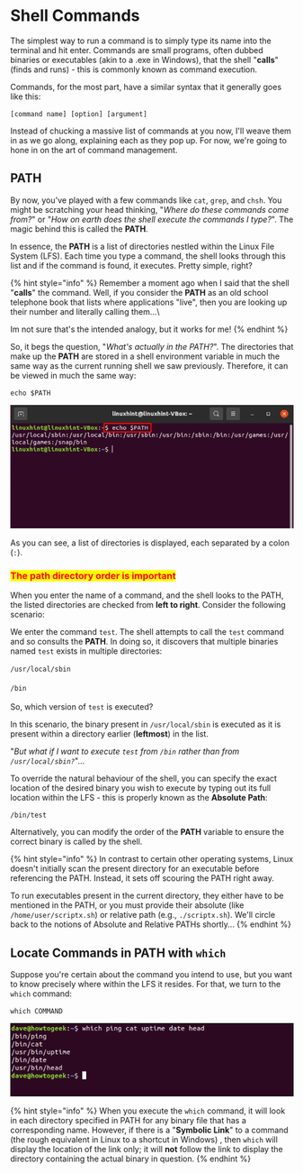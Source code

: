 # Shell Commands

The simplest way to run a command is to simply type its name into the terminal and hit enter. Commands are small programs, often dubbed binaries or executables (akin to a .exe in Windows), that the shell "**calls**" (finds and runs) - this is commonly known as command execution.

Commands, for the most part, have a similar syntax that it generally goes like this:

```
[command name] [option] [argument]
```

Instead of chucking a massive list of commands at you now, I'll weave them in as we go along, explaining each as they pop up. For now, we're going to hone in on the art of command management.

##

## PATH

By now, you've played with a few commands like `cat`, `grep`, and `chsh`. You might be scratching your head thinking, "_Where do these commands come from?_" or "_How on earth does the shell execute the commands I type?_". The magic behind this is called the **PATH**.&#x20;

In essence, the **PATH** is a list of directories nestled within the Linux File System (LFS). Each time you type a command, the shell looks through this list and if the command is found, it executes. Pretty simple, right?

{% hint style="info" %}
Remember a moment ago when I said that the shell "**calls**" the command. Well, if you consider the **PATH** as an old school telephone book that lists where applications "live", then you are looking up their number and literally calling them...\


Im not sure that's the intended analogy, but it works for me!
{% endhint %}

So, it begs the question, "_What's actually in the PATH?_". The directories that make up the **PATH** are stored in a shell environment variable in much the same way as the current running shell we saw previously. Therefore, it can be viewed in much the same way:

```
echo $PATH
```

![An example of the contents of the $PATH variable](<../../../../../../.gitbook/assets/image (23).png>)

As you can see, a list of directories is displayed, each separated by a colon (`:`).&#x20;

### <mark style="color:red;">**The path directory order is important**</mark>

When you enter the name of a command, and the shell looks to the PATH, the listed directories are checked from **left to right**. Consider the following scenario:

We enter the command `test`. The shell attempts to call the `test` command and so consults the **PATH**. In doing so, it discovers that multiple binaries named `test` exists in multiple directories:

&#x20;    `/usr/local/sbin`\
\
&#x20;    `/bin` \
\
So, which version of `test` is executed?

In this scenario, the binary present in `/usr/local/sbin` is executed as it is present within a directory earlier (**leftmost**) in the list.

&#x20;   "_But what if I want to execute `test` from `/bin` rather than from `/usr/local/sbin?`_"...

To override the natural behaviour of the shell, you can specify the exact location of the desired binary you wish to execute by typing out its full location within the LFS - this is properly known as the **Absolute Path**:

```
/bin/test
```

Alternatively, you can modify the order of the **PATH** variable to ensure the correct binary is called by the shell.

{% hint style="info" %}
In contrast to certain other operating systems, Linux doesn't initially scan the present directory for an executable before referencing the PATH. Instead, it sets off scouring the PATH right away.



To run executables present in the current directory, they either have to be mentioned in the PATH, or you must provide their absolute (like `/home/user/scriptx.sh`) or relative path (e.g., `./scriptx.sh`). We'll circle back to the notions of Absolute and Relative PATHs shortly...
{% endhint %}

##

## Locate Commands in PATH with `which`

Suppose you're certain about the command you intend to use, but you want to know precisely where within the LFS it resides. For that, we turn to the `which` command:

```
which COMMAND
```

![Example of the which command](<../../../../../../.gitbook/assets/image (28).png>)

{% hint style="info" %}
When you execute the `which` command, it will look in each directory specified in PATH for any binary file that has a corresponding name. However, if there is a "**Symbolic Link**" to a command (the rough equivalent in Linux to a shortcut in Windows) , then `which` will display the location of the link only; it will **not** follow the link to display the directory containing the actual binary in question.
{% endhint %}







